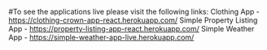 #To see the applications live please visit the following links:
Clothing App - https://clothing-crown-app-react.herokuapp.com/
Simple Property Listing App - https://property-listing-app-react.herokuapp.com/
Simple Weather App - https://simple-weather-app-live.herokuapp.com/
